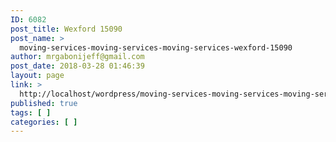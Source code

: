 ```yaml
---
ID: 6082
post_title: Wexford 15090
post_name: >
  moving-services-moving-services-moving-services-wexford-15090
author: mrgabonijeff@gmail.com
post_date: 2018-03-28 01:46:39
layout: page
link: >
  http://localhost/wordpress/moving-services-moving-services-moving-services-wexford-15090/
published: true
tags: [ ]
categories: [ ]
---
```

